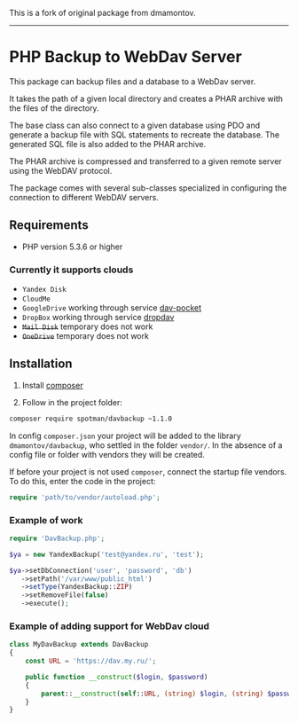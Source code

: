 This is a fork of original package from dmamontov.

---

PHP Backup to WebDav Server
===========================


This package can backup files and a database to a WebDav server.

It takes the path of a given local directory and creates a PHAR archive with the files of the directory.

The base class can also connect to a given database using PDO and generate a backup file with SQL statements to recreate the database. The generated SQL file is also added to the PHAR archive.

The PHAR archive is compressed and transferred to a given remote server using the WebDAV protocol.

The package comes with several sub-classes specialized in configuring the connection to different WebDAV servers.

## Requirements
* PHP version 5.3.6 or higher

### Currently it supports clouds
* `Yandex Disk`
* `CloudMe`
* `GoogleDrive` working through service [dav-pocket](https://dav-pocket.appspot.com/)
* `DropBox` working through service [dropdav](https://www.dropdav.com/)
* ~~`Mail Disk`~~ temporary does not work
* ~~`OneDrive`~~ temporary does not work

## Installation

1) Install [composer](https://getcomposer.org/download/)

2) Follow in the project folder:
```bash
composer require spotman/davbackup ~1.1.0
```

In config `composer.json` your project will be added to the library `dmamontov/davbackup`, who settled in the folder `vendor/`. In the absence of a config file or folder with vendors they will be created.

If before your project is not used `composer`, connect the startup file vendors. To do this, enter the code in the project:
```php
require 'path/to/vendor/autoload.php';
```

### Example of work
```php
require 'DavBackup.php';

$ya = new YandexBackup('test@yandex.ru', 'test');

$ya->setDbConnection('user', 'password', 'db')
   ->setPath('/var/www/public_html')
   ->setType(YandexBackup::ZIP)
   ->setRemoveFile(false)
   ->execute();
```

### Example of adding support for WebDav cloud
```php
class MyDavBackup extends DavBackup
{
    const URL = 'https://dav.my.ru/';

    public function __construct($login, $password)
    {
        parent::__construct(self::URL, (string) $login, (string) $password);
    }
}
```
